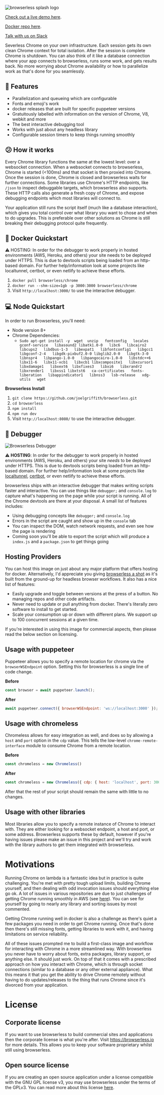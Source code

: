 ![browserless splash logo](assets/splash.png)


[Check out a live demo here](https://chrome.browserless.io/).

[Docker repo here](https://hub.docker.com/r/browserless/chrome/).

[Talk with us on Slack](https://join.slack.com/t/browserless/shared_invite/enQtMzA3OTMwNjA3MzY1LWMzMThjZTdkNzM5NDgwYTgwYzg0YzRhMGFhZGViYjQ4MzgyYWMxNDc0OTgyYzE0ZWFkOGQ2MjI4Yzk3MmQzNTk)

Severless Chrome on your own infrastructure. Each session gets its own clean Chrome context for total isolation. After the session is complete Chrome is shutdown. You can also think of it like a database connection where your app connects to browserless, runs some work, and gets results back. No more worrying about Chrome availability or how to parallelize work as that's done for you seamlessly.

## 🙌 Features

- Parallelization and queueing which are configurable
- Fonts and emoji's work
- docker releases that are built for specific puppeteer versions
- Gratuitously labelled with information on the version of Chrome, V8, webkit and more
- The best interactive debugging tool
- Works with just about any headless library
- Configurable session timers to keep things running smoothly

## 😕 How it works

Every Chrome library functions the same at the lowest level: over a websocket connection. When a websocket connects to browserless, Chrome is started (<100ms) and that socket is then proxied into Chrome. Once the session is done, Chrome is closed and browserless waits for further connections. Some libraries use Chrome's HTTP endpoints, like `/json` to inspect debuggable targets, which browserless also supports. These HTTP calls also generate a fresh copy of Chrome, and expose debugging endpoints which most libraries will connect to.

Your application still runs the script itself (much like a database interaction), which gives you total control over what library you want to chose and when to do upgrades. This is preferable over other solutions as Chrome is still breaking their debugging protocol quite frequently.

## 🐳 Docker Quickstart

⚠️ HOSTING: In order for the debugger to work properly in hosted environments (AWS, Heroku, and others) your site needs to be deployed under HTTPS. This is due to devtools scripts being loaded from an http-based domain. For further help/information look at some projects like localtunnel, certbot, or even netlify to achieve these efforts.

1. `docker pull browserless/chrome`
2. `docker run --shm-size=1gb -p 3000:3000 browserless/chrome`
3. Visit `http://localhost:3000/` to use the interactive debugger.

## 💻 Node Quickstart

In order to run Browserless, you'll need:
* Node version 8+
* Chrome Dependencies: 
  * `Sudo apt-get install -y  wget  unzip   fontconfig   locales  gconf-service   libasound2 libatk1.0-0   libc6   libcairo2   libcups2   libdbus-1-3   libexpat1   libfontconfig1   libgcc1   libgconf-2-4   libgdk-pixbuf2.0-0 libglib2.0-0   libgtk-3-0   libnspr4   libpango-1.0-0   libpangocairo-1.0-0   libstdc++6   libx11-6   libx11-xcb1   libxcb1 libxcomposite1   libxcursor1   libxdamage1   libxext6  libxfixes3   libxi6   libxrandr2   libxrender1   libxss1 libxtst6   ca-certificates   fonts-liberation   libappindicator1   libnss3   lsb-release   xdg-utils   wget`

**Browserless Install**

1. `git clone https://github.com/joelgriffith/browserless.git`
2. `cd browserless`
3. `npm install`
4. `npm run dev`
5. Visit `http://localhost:8080/` to use the interactive debugger.

## 🐛 Debugger

![Browserless Debugger](./assets/demo.gif)

⚠️ **HOSTING**: In order for the debugger to work properly in hosted environments (AWS, Heroku, and others) your site _needs_ to be deployed under HTTPS. This is due to devtools scripts being loaded from an http-based domain. For further help/information look at some projects like [localtunnel](https://github.com/localtunnel/localtunnel), [certbot](https://certbot.eff.org/), or even netlify to achieve these efforts.

browserless ships with an interactive debugger that makes writing scripts faster and interactive. You can use things like `debugger;` and `console.log` to capture what's happening on the page while your script is running. All of the Chrome devtools are there at your disposal. A small list of features includes:

- Using debugging concepts like `debugger;` and `console.log`
- Errors in the script are caught and show up in the `console` tab
- You can inspect the DOM, watch network requests, and even see how the page is rendering
- Coming soon you'll be able to export the script which will produce a `index.js` and a `package.json` to get things going

## Hosting Providers

You can host this image on just about any major platform that offers hosting for docker. Alternatively, I'd appreciate you giving [browserless a shot](https://browserless.io) as it's built from the ground-up for headless browser workflows. It also has a nice list of features:

- Easily upgrade and toggle between versions at the press of a button. No managing repos and other code artifacts.
- Never need to update or pull anything from docker. There's literally zero software to install to get started.
- Scale your consumption up or down with different plans. We support up to 100 concurrent sessions at a given time.

If you're interested in using this image for commercial aspects, then please read the below section on licensing.

## Usage with puppeteer

Puppeteer allows you to specify a remote location for chrome via the `browserWSEndpoint` option. Setting this for browserless is a single line of code change.

**Before**
```js
const browser = await puppeteer.launch();
```

**After**
```js
await puppeteer.connect({ browserWSEndpoint: 'ws://localhost:3000' });
```

## Usage with chromeless

Chromeless allows for easy integration as well, and does so by allowing a `host` and `port` option in the `cdp` value. This tells the low-level `chrome-remote-interface` module to consume Chrome from a remote location.

**Before**
```js
const chromeless = new Chromeless()
```

**After**
```js
const chromeless = new Chromeless({ cdp: { host: 'localhost', port: 3000 } });
```

After that the rest of your script should remain the same with little to no changes.

## Usage with other libraries

Most libraries allow you to specify a remote instance of Chrome to interact with. They are either looking for a websocket endpoint, a host and port, or some address. Browserless supports these by default, however if you're having issues please make an issue in this project and we'll try and work with the library authors to get them integrated with browserless.

# Motivations

Running Chrome on lambda is a fantastic idea but in practice is quite challenging. You're met with pretty tough upload limits, building Chrome yourself, and then dealing with odd invocation issues should everything else go ok. A lot of issues in various repositories are due to just challenges of getting Chrome running smoothly in AWS (see [here](https://github.com/GoogleChrome/puppeteer/issues?q=is%3Aissue+is%3Aopen+sort%3Acomments-desc)). You can see for yourself by going to nearly any library and sorting issues by most commented.

Getting Chrome running well in docker is also a challenge as there's quiet a few packages you need in order to get Chrome running. Once that's done then there's still missing fonts, getting libraries to work with it, and having limitations on service reliability.

All of these issues prompted me to build a first-class image and workflow for interacting with Chrome in a more streamlined way. With browserless you never have to worry about fonts, extra packages, library support, or anything else. It should just work. On top of that it comes with a prescribed approach on how you interact with Chrome, which is through socket connections (similar to a database or any other external appliance). What this means it that you get the ability to drive Chrome remotely without having to do updates/releases to the thing that runs Chrome since it's divorced from your application.

# License

## Corporate license

If you want to use browserless to build commercial sites and applications then the corporate license is what you're after. Visit https://browserless.io for more details. This allows you to keep your software proprietary whilst still using browserless.

## Open source license

If you are creating an open source application under a license compatible with the GNU GPL license v3, you may use browserless under the terms of the GPLv3. You can read more about this license [here](https://www.gnu.org/licenses/quick-guide-gplv3.en.html).
